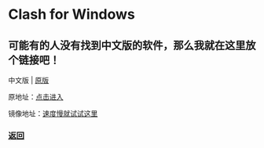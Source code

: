 # Clash for Windows

## 可能有的人没有找到中文版的软件，那么我就在这里放个链接吧！

中文版 | [原版](original.md)

原地址：[点击进入](https://github.com/ender-zhao/Clash-for-Windows_Chinese/releases)

镜像地址：[速度慢就试试这里](https://hub.nuaa.cf/ender-zhao/Clash-for-Windows_Chinese/releases)

### [返回](https://miku39sukida.github.io/fqrj)
